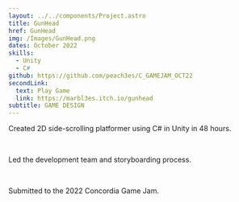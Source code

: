```yaml
---
layout: ../../components/Project.astro
title: GunHead
href: GunHead
img: /Images/GunHead.png
dates: October 2022
skills:
  - Unity
  - C#
github: https://github.com/peach3es/C_GAMEJAM_OCT22
secondLink:
  text: Play Game
  link: https://marbl3es.itch.io/gunhead
subtitle: GAME DESIGN
---
```

Created 2D side-scrolling platformer using C# in Unity in
48 hours.

<br />

Led the development team and storyboarding process.

<br />

Submitted to the 2022 Concordia Game Jam.
